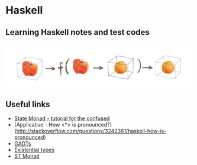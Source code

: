 # Haskell
Learning Haskell notes and test codes
---
![Cover](https://github.com/linhlenguyen/Haskell/blob/master/images/cover.jpg)
---
## Useful links
  * [State Monad - tutorial for the confused](http://brandon.si/code/the-state-monad-a-tutorial-for-the-confused/)
  * [Applicative - How <\*> is pronounced?] (http://stackoverflow.com/questions/3242361/haskell-how-is-pronounced)
  * [GADTs](https://en.wikibooks.org/wiki/Haskell/GADT)
  * [Existential types](https://wiki.haskell.org/Existential_type)
  * [ST Monad](https://en.wikibooks.org/wiki/Haskell/Existentially_quantified_types)
